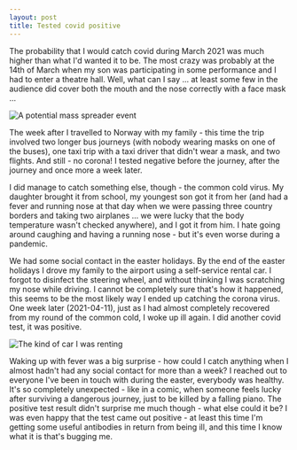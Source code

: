 ```yaml
---
layout: post
title: Tested covid positive
---
```


The probability that I would catch covid during March 2021 was much higher than what I'd wanted it to be.  The most crazy was probably at the 14th of March when my son was participating in some performance and I had to enter a theatre hall.  Well, what can I say ... at least some few in the audience did cover both the mouth and the nose correctly with a face mask ...

![A potential mass spreader event](https://ipfs.io/ipfs/QmRB1xfooaLkjiAEs2LEw6b1BEtwEhTQVC9ZEe22YtcrGH)

The week after I travelled to Norway with my family - this time the trip involved two longer bus journeys (with nobody wearing masks on one of the buses), one taxi trip with a taxi driver that didn't wear a mask, and two flights.  And still - no corona!  I tested negative before the journey, after the journey and once more a week later.

I did manage to catch something else, though - the common cold virus.  My daughter brought it from school, my youngest son got it from her (and had a fever and running nose at that day when we were passing three country borders and taking two airplanes ... we were lucky that the body temperature wasn't checked anywhere), and I got it from him.  I hate going around caughing and having a running nose - but it's even worse during a pandemic.

We had some social contact in the easter holidays.  By the end of the easter holidays I drove my family to the airport using a self-service rental car.  I forgot to disinfect the steering wheel, and without thinking I was scratching my nose while driving.  I cannot be completely sure that's how it happened, this seems to be the most likely way I ended up catching the corona virus. One week later (2021-04-11), just as I had almost completely recovered from my round of the common cold, I woke up ill again.  I did another covid test, it was positive.

![The kind of car I was renting](https://images.vy.no/s64l2vmdl8/Din%20Bybil%20til%20marka.jpg)

Waking up with fever was a big surprise - how could I catch anything when I almost hadn't had any social contact for more than a week?  I reached out to everyone I've been in touch with during the easter, everybody was healthy.  It's so completely unexpected - like in a comic, when someone feels lucky after surviving a dangerous journey, just to be killed by a falling piano.  The positive test result didn't surprise me much though - what else could it be?  I was even happy that the test came out positive - at least this time I'm getting some useful antibodies in return from being ill, and this time I know what it is that's bugging me.
